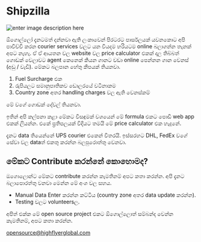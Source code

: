 
# Shipzilla

![enter image description here](https://github.com/HighFlyer-Global/Shipzilla/blob/main/shipzilla.png?raw=true)



ඕගොල්ලෝ දැනටමත්  දන්නවා ඇති ලංකාවෙන් පිරටරට පාර්සලයක් යවනකොට අපි පාවිච්චි කරන courier services වලට යන වියදම හරියටම online බලාගන්න තැනක් අපට නැහැ. ඒ ඒ ආයතන වල website වල price calculator එකක් දාල තිබ්බත් ගොඩක් වෙලාවට agent කෙනෙක් කියන ගානට වඩා online පෙන්නන ගාන වෙනස් (අඩු / වැඩි). මේකට බලපාන හේතු කීපයක් තියනවා.

 1. Fuel Surcharge එක 
 2. රුපියලට සමානුපාතිකව ඩොලරයේ වටිනාකම  
 3. Country zone අතර handling charges වල ඇති වෙනස්කම් 

මේ වගේ ගොඩක් දේවල් තියනවා.

ඉතින් අපි කල්පනා කළා මේකට විසඳුමක් වශයෙන් මේ formula එකට පොඩි web app එකක් ලියන්න. එකේ ප්‍රතිපලයක් විදියට තමයි මේ price calculator එක හැදුනේ. 

දැනට data තියෙන්නේ UPS courier එකෙන් විතරයි. ඉස්සරහට DHL, FedEx වගේ සේවා වල dataත් එකතු කරන්න බලපුරොත්තු වෙනවා. 

## මේකට Contribute කරන්නේ කොහොමද?
ඔගොලොන්ට මේකට contribute කරන්න කැමතිනම් අපට කතා කරන්න. අපි දැනට බලාපොරත්තු වනවා මෙන්න මේ අංශ වල සහය.

 - Manual Data Enter කරන්න කට්ටිය (country zone අතර data update කරන්න).
 - Testing වලට volunteersල. 

අපිත් එක්ක මේ open source project එකට ඕගොල්ලොත් සම්බන්ද වෙන්න කැමතිනම්, අපට කතා කරන්න.

opensource@highflyerglobal.com 
